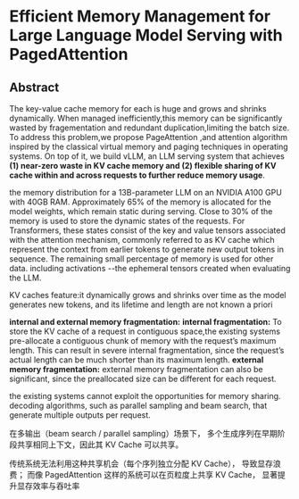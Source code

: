 # Efficient Memory Management for Large Language  Model Serving with PagedAttention

## Abstract
The key-value cache memory for each is huge and grows and shrinks dynamically.
When managed inefficiently,this memory can be significantly wasted by fragementation and redundant duplication,limiting the batch size.
To address this problem,we propose PageAttention ,and attention algorithm inspired by the classical virtual memory and paging techniques in operating systems.
On top of it, we build vLLM, an LLM serving system that achieves 
**(1) near-zero waste in KV cache memory and (2) flexible  sharing of KV cache within and across requests to further reduce memory usage**.

the memory distribution for a 13B-parameter LLM on an NVIDIA A100 GPU with 40GB RAM. 
Approximately 65% of the memory is allocated for the model weights, which remain static during serving. 
Close to 30% of the memory is used to store the dynamic states of the requests.
For Transformers, these states consist of the key and value tensors associated with the attention mechanism, commonly referred to as KV cache
which represent the context from earlier tokens to generate new output tokens in sequence.
The remaining small percentage of memory is used for other data.
including activations --the ephemeral tensors created when evaluating the LLM.


KV caches feature:it dynamically grows and shrinks over time as the
model generates new tokens, and its lifetime and length are
not known a priori


**internal and external memory fragmentation:**
**internal fragmentation:**
To store the KV cache of a request in contiguous space,the existing systems pre-allocate a contiguous chunk of memory with the request’s maximum length.
This can result in severe internal fragmentation, 
since the request’s actual length can be much shorter than its maximum length.
**external memory fragmentation:**
 external memory fragmentation can also be significant, since the preallocated size can be different for each request.

the existing systems cannot exploit the opportunities for memory sharing.
decoding algorithms, such as parallel sampling and beam
search, that generate multiple outputs per request.

在多输出（beam search / parallel sampling）场景下，
多个生成序列在早期阶段共享相同上下文，因此其 KV Cache 可以共享。

传统系统无法利用这种共享机会（每个序列独立分配 KV Cache），
导致显存浪费；
而像 PagedAttention 这样的系统可以在页粒度上共享 KV Cache，
显著提升显存效率与吞吐率
##
